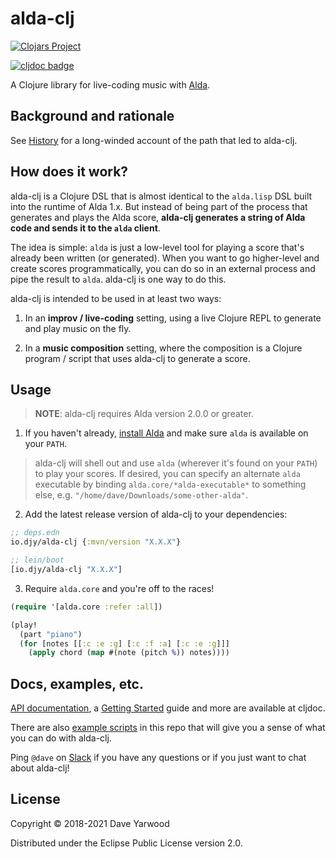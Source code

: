 # alda-clj

[![Clojars Project](https://img.shields.io/clojars/v/io.djy/alda-clj.svg)](https://clojars.org/io.djy/alda-clj)

[![cljdoc badge](https://cljdoc.org/badge/io.djy/alda-clj)](https://cljdoc.org/d/io.djy/alda-clj/CURRENT)

A Clojure library for live-coding music with [Alda](https://alda.io).

## Background and rationale

See [History](https://cljdoc.org/d/io.djy/alda-clj/CURRENT/doc/readme/history)
for a long-winded account of the path that led to alda-clj.

## How does it work?

alda-clj is a Clojure DSL that is almost identical to the `alda.lisp` DSL built
into the runtime of Alda 1.x. But instead of being part of the process that
generates and plays the Alda score, **alda-clj generates a string of Alda code
and sends it to the `alda` client**.

The idea is simple: `alda` is just a low-level tool for playing a score that's
already been written (or generated). When you want to go higher-level and create
scores programmatically, you can do so in an external process and pipe the
result to `alda`. alda-clj is one way to do this.

alda-clj is intended to be used in at least two ways:

1. In an **improv / live-coding** setting, using a live Clojure REPL to generate
   and play music on the fly.

2. In a **music composition** setting, where the composition is a Clojure
   program / script that uses alda-clj to generate a score.

## Usage

> **NOTE**: alda-clj requires Alda version 2.0.0 or greater.

1. If you haven't already, [install
Alda](https://github.com/alda-lang/alda#installation) and make sure `alda` is
available on your `PATH`.

  > alda-clj will shell out and use `alda` (wherever it's found on your `PATH`) to
  > play your scores. If desired, you can specify an alternate `alda` executable
  > by binding `alda.core/*alda-executable*` to something else, e.g.
  > `"/home/dave/Downloads/some-other-alda"`.

2. Add the latest release version of alda-clj to your dependencies:

  ```clojure
  ;; deps.edn
  io.djy/alda-clj {:mvn/version "X.X.X"}

  ;; lein/boot
  [io.djy/alda-clj "X.X.X"]
  ```

3. Require `alda.core` and you're off to the races!

  ```clojure
  (require '[alda.core :refer :all])

  (play!
    (part "piano")
    (for [notes [[:c :e :g] [:c :f :a] [:c :e :g]]]
      (apply chord (map #(note (pitch %)) notes))))
  ```

## Docs, examples, etc.

[API documentation](https://cljdoc.org/d/io.djy/alda-clj/CURRENT/api/alda), a
[Getting Started](https://cljdoc.org/d/io.djy/alda-clj/CURRENT/doc/getting-started) guide and
more are available at cljdoc.

There are also [example scripts](examples) in this repo that will give you a
sense of what you can do with alda-clj.

Ping `@dave` on [Slack](https://slack.alda.io) if you have any questions or if
you just want to chat about alda-clj!

## License

Copyright © 2018-2021 Dave Yarwood

Distributed under the Eclipse Public License version 2.0.
